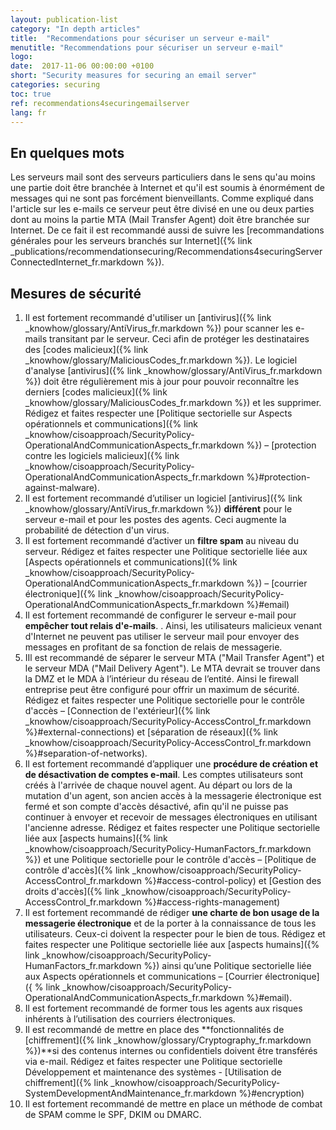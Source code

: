 ```yaml
---
layout: publication-list
category: "In depth articles"
title:  "Recommendations pour sécuriser un serveur e-mail"
menutitle: "Recommendations pour sécuriser un serveur e-mail"
logo:
date:  2017-11-06 00:00:00 +0100
short: "Security measures for securing an email server"
categories: securing
toc: true
ref: recommendations4securingemailserver
lang: fr
---
```

## En quelques mots
Les serveurs mail sont des serveurs particuliers dans le sens qu'au moins une partie doit être branchée à Internet et qu'il est soumis à énormément de messages qui ne sont pas forcément bienveillants. Comme expliqué dans l'article sur les e-mails  ce serveur peut être divisé en une ou deux parties dont au moins la partie MTA (Mail Transfer Agent) doit être branchée sur Internet. De ce fait il est recommandé aussi de suivre les [recommandations générales pour les serveurs branchés sur Internet]({% link _publications/recommendationsecuring/Recommendations4securingServerConnectedInternet_fr.markdown %}).

## Mesures de sécurité

1. Il est fortement recommandé d'utiliser un [antivirus]({% link _knowhow/glossary/AntiVirus_fr.markdown %}) pour scanner les e-mails transitant par le serveur. Ceci afin de protéger les destinataires des [codes malicieux]({% link _knowhow/glossary/MaliciousCodes_fr.markdown %}). Le logiciel d'analyse [antivirus]({% link _knowhow/glossary/AntiVirus_fr.markdown %}) doit être régulièrement mis à jour pour pouvoir reconnaître les derniers [codes malicieux]({% link _knowhow/glossary/MaliciousCodes_fr.markdown %}) et les supprimer. Rédigez et faites respecter une [Politique sectorielle sur Aspects opérationnels et communications]({% link _knowhow/cisoapproach/SecurityPolicy-OperationalAndCommunicationAspects_fr.markdown %}) – [protection contre les logiciels malicieux]({% link _knowhow/cisoapproach/SecurityPolicy-OperationalAndCommunicationAspects_fr.markdown %}#protection-against-malware).
2. Il est fortement recommandé d’utiliser un logiciel [antivirus]({% link _knowhow/glossary/AntiVirus_fr.markdown %}) **différent** pour le serveur e-mail et pour les postes des agents. Ceci augmente la probabilité de détection d'un virus.
3. Il est fortement recommandé d’activer un **filtre spam**  au niveau du serveur. Rédigez et faites respecter une Politique sectorielle liée aux [Aspects opérationnels et communications]({% link _knowhow/cisoapproach/SecurityPolicy-OperationalAndCommunicationAspects_fr.markdown %}) – [courrier électronique]({% link _knowhow/cisoapproach/SecurityPolicy-OperationalAndCommunicationAspects_fr.markdown %}#email)
4. Il est fortement recommandé de configurer le serveur e-mail pour **empêcher tout relais d'e-mails**. . Ainsi, les utilisateurs malicieux venant d'Internet ne peuvent pas utiliser le serveur mail pour envoyer des messages en profitant de sa fonction de relais de messagerie.
5. IIl est recommandé de séparer le serveur MTA ("Mail Transfer Agent") et le serveur MDA ("Mail Delivery Agent"). Le MTA devrait se trouver dans la DMZ et le MDA à l’intérieur du réseau de l’entité. Ainsi le firewall entreprise peut être configuré pour offrir un maximum de sécurité. Rédigez et faites respecter une Politique sectorielle pour le contrôle d'accès – [Connection de l'extérieur]({% link _knowhow/cisoapproach/SecurityPolicy-AccessControl_fr.markdown %}#external-connections) et [séparation de réseaux]({% link _knowhow/cisoapproach/SecurityPolicy-AccessControl_fr.markdown %}#separation-of-networks).
6. Il est fortement recommandé d’appliquer une **procédure de création et de désactivation de comptes e-mail**. Les comptes utilisateurs sont créés à l'arrivée de chaque nouvel agent. Au départ ou lors de la mutation d'un agent, son ancien accès à la messagerie électronique est fermé et son compte d'accès désactivé, afin qu'il ne puisse pas continuer à envoyer et recevoir de messages électroniques en utilisant l'ancienne adresse. Rédigez et faites respecter une Politique sectorielle liée aux [aspects humains]({% link _knowhow/cisoapproach/SecurityPolicy-HumanFactors_fr.markdown %}) et une Politique sectorielle pour le contrôle d'accès – [Politique de contrôle d'accès]({% link _knowhow/cisoapproach/SecurityPolicy-AccessControl_fr.markdown %}#access-control-policy) et [Gestion des droits d'accès]({% link _knowhow/cisoapproach/SecurityPolicy-AccessControl_fr.markdown %}#access-rights-management)
7. Il est fortement recommandé de rédiger **une charte de bon usage de la messagerie électronique** et de la porter à la connaissance de tous les utilisateurs. Ceux-ci doivent la respecter pour le bien de tous. Rédigez et faites respecter une Politique sectorielle liée aux [aspects humains]({% link _knowhow/cisoapproach/SecurityPolicy-HumanFactors_fr.markdown %}) ainsi qu’une Politique sectorielle liée aux Aspects opérationnels et communications – [Courrier électronique]({ % link _knowhow/cisoapproach/SecurityPolicy-OperationalAndCommunicationAspects_fr.markdown %}#email).
8. Il est fortement recommandé de former tous les agents aux risques inhérents à l’utilisation des courriers électroniques.
9. Il est recommandé de mettre en place des **fonctionnalités de [chiffrement]({% link _knowhow/glossary/Cryptography_fr.markdown %})**si des contenus internes ou confidentiels doivent être transférés via e-mail. Rédigez et faites respecter une Politique sectorielle Développement et maintenance des systèmes - [Utilisation de chiffrement]({% link _knowhow/cisoapproach/SecurityPolicy-SystemDevelopmentAndMaintenance_fr.markdown %}#encryption)
10. Il est fortement recommandé de mettre en place un méthode de combat de SPAM comme le SPF, DKIM ou DMARC.

